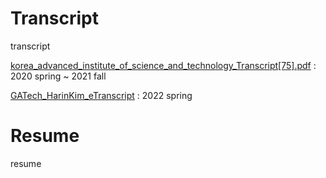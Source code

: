 # Transcript
transcript

[korea_advanced_institute_of_science_and_technology_Transcript[75].pdf](https://github.com/haaarink/Transcript/files/8709126/korea_advanced_institute_of_science_and_technology_Transcript.75.pdf)
: 2020 spring ~ 2021 fall

[GATech_HarinKim_eTranscript](https://user-images.githubusercontent.com/92988939/168836365-5c94648d-bb7f-47cb-9d25-2f3aca44a197.jpg)
: 2022 spring

# Resume
resume
